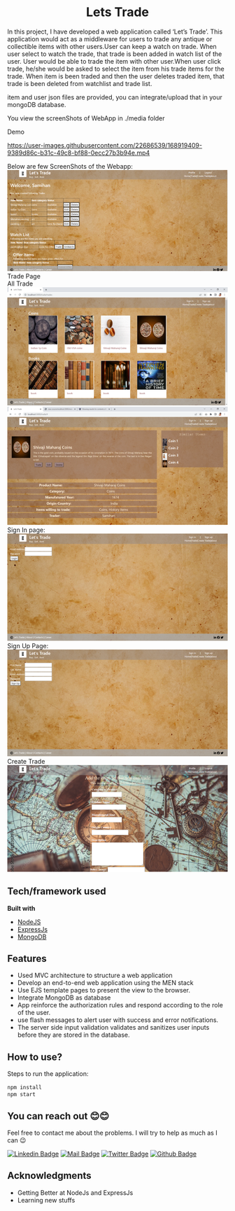 <h1 align="center">
  
  <h1 align="center">Lets Trade</h1>
</h1>


In this project, I have developed a web application called ‘Let’s Trade’. This application would act as a middleware for users to trade any antique or collectible items with other users.User can keep a watch on trade. When user select to watch the trade, that trade is been added in watch list of the user.
User would be able to trade the item with other user.When user click trade, he/she would be asked to select the item from his trade items for the trade. When item is been traded and then the user deletes traded item, that trade is been deleted from watchlist and trade list.

item and user json files are provided, you can integrate/upload that in your mongoDB database.

You view the screenShots of WebApp in ./media folder

Demo

https://user-images.githubusercontent.com/22686539/168919409-9389d86c-b31c-49c8-bf88-0ecc27b3b94e.mp4

Below are few ScreenShots of the Webapp:
![Alt Text](./media/Profile.png)
<br>
Trade Page
<br>
All Trade
<br>
![Alt Text](./media/AllTrades.png)
<br>
![Alt Text](./media/TradeInfo.png)
<br>
Sign In page:
<br>
![Alt Text](./media/Signin.png)
<br>
Sign Up Page:
<br>
![Alt Text](./media/Signup.png)
<br>
Create Trade
<br>
![Alt Text](./media/CreateTrade.png)
<br>

## Tech/framework used

<b>Built with</b>
- [NodeJS](https://nodejs.dev/)
- [ExpressJs](https://expressjs.com/)
- [MongoDB](https://www.mongodb.com/)

## Features
- Used MVC architecture to structure a web application
- Develop an end-to-end web application using the MEN stack
- Use EJS template pages to present the view to the browser.
- Integrate MongoDB as database
- App reinforce the authorization rules and respond according to the role of the user. 
- use flash messages to alert user with success and error notifications.
- The server side input validation validates and sanitizes user inputs before they are stored in the database.


## How to use?
Steps to run the application:
```
npm install
npm start
```

## You can reach out 😊😊

Feel free to contact me about the problems. I will try to help as much as I can 😉

[![Linkedin Badge](https://img.shields.io/badge/linkedin-%230077B5.svg?&style=for-the-badge&logo=linkedin&logoColor=white)](https://www.linkedin.com/in/samihan-jawalkar-b38457a1/)
[![Mail Badge](https://img.shields.io/badge/email-c14438?style=for-the-badge&logo=Gmail&logoColor=white&link=mailto:samihan.jawalkar@gmail.com)](mailto:samihan.jawalkar@gmail.com)
[![Twitter Badge](https://img.shields.io/badge/twitter-1DA1F2?style=for-the-badge&logo=twitter&logoColor=white)](https://twitter.com/samihan162)
[![Github Badge](https://img.shields.io/badge/github-333?style=for-the-badge&logo=github&logoColor=white)](https://github.com/samihan123)



## Acknowledgments

- Getting Better at NodeJs and ExpressJs
- Learning new stuffs
